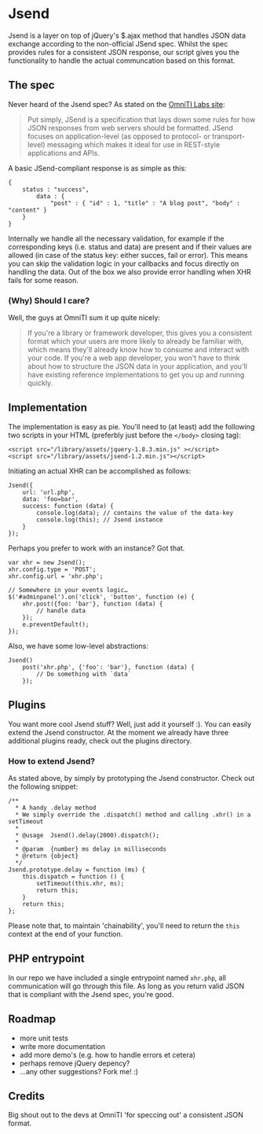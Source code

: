 Jsend
=====

Jsend is a layer on top of jQuery's $.ajax method that handles JSON data exchange according to the non-official JSend spec. Whilst the spec provides rules for a consistent JSON response, our script gives you the functionality to handle the actual communcation based on this format.

## The spec
Never heard of the Jsend spec? As stated on the [OmniTI Labs site](http://labs.omniti.com/labs/jsend):

> Put simply, JSend is a specification that lays down some rules for how JSON responses from web servers should be formatted. JSend focuses on application-level (as opposed to protocol- or transport-level) messaging which makes it ideal for use in REST-style applications and APIs.

A basic JSend-compliant response is as simple as this:

  	{
		status : "success",
    		data : {
        		"post" : { "id" : 1, "title" : "A blog post", "body" : "content" }
		}
   	}

Internally we handle all the necessary validation, for example if the corresponding keys (i.e. status and data) are present and if their values are allowed (in case of the status key: either succes, fail or error). This means you can skip the validation logic in your callbacks and focus directly on handling the data. Out of the box we also provide error handling when XHR fails for some reason.

### (Why) Should I care?
Well, the guys at OmniTI sum it up quite nicely:

> If you're a library or framework developer, this gives you a consistent format which your users are more likely to already be familiar with, which means they'll already know how to consume and interact with your code. If you're a web app developer, you won't have to think about how to structure the JSON data in your application, and you'll have existing reference implementations to get you up and running quickly.


## Implementation
The implementation is easy as pie. You'll need to (at least) add the following two scripts in your HTML (preferbly just before the `</body>` closing tag):

	<script src="/library/assets/jquery-1.8.3.min.js" ></script>
	<script src="/library/assets/jsend-1.2.min.js"></script>

Initiating an actual XHR can be accomplished as follows:

	Jsend({
		url: 'url.php',
		data: 'foo=bar',
		success: function (data) {
			console.log(data); // contains the value of the data-key
			console.log(this); // Jsend instance
		}
	});

Perhaps you prefer to work with an instance? Got that.

	var xhr = new Jsend();
	xhr.config.type = 'POST';
	xhr.config.url = 'xhr.php';
	
	// Somewhere in your events logic…
	$('#adminpanel').on('click', 'button', function (e) {
		xhr.post({foo: 'bar'}, function (data) {
			// handle data
		});
		e.preventDefault();
	});

Also, we have some low-level abstractions:

	Jsend()
		post('xhr.php', {'foo': 'bar'}, function (data) {
			// Do something with `data`
		});

## Plugins
You want more cool Jsend stuff? Well, just add it yourself :). You can easily extend the Jsend constructor. At the moment we already have three additional plugins ready, check out the plugins directory.

### How to extend Jsend?
As stated above, by simply by prototyping the Jsend constructor. Check out the following snippet:

	/**
 	  * A handy .delay method
	  * We simply override the .dispatch() method and calling .xhr() in a setTimeout
	  *
	  * @usage  Jsend().delay(2000).dispatch();
	  *
	  * @param  {number} ms delay in milliseconds
	  * @return {object}
	  */
	Jsend.prototype.delay = function (ms) {
		this.dispatch = function () {
			setTimeout(this.xhr, ms);
			return this;
		}
		return this;
	};

Please note that, to maintain 'chainability', you'll need to return the `this` context at the end of your function.

## PHP entrypoint
In our repo we have included a single entrypoint named `xhr.php`, all communication will go through this file.
As long as you return valid JSON that is compliant with the Jsend spec, you're good.

## Roadmap
* more unit tests
* write more documentation
* add more demo's (e.g. how to handle errors et cetera)
* perhaps remove jQuery depency?
* …any other suggestions? Fork me! :)

## Credits
Big shout out to the devs at OmniTI 'for speccing out' a consistent JSON format.

